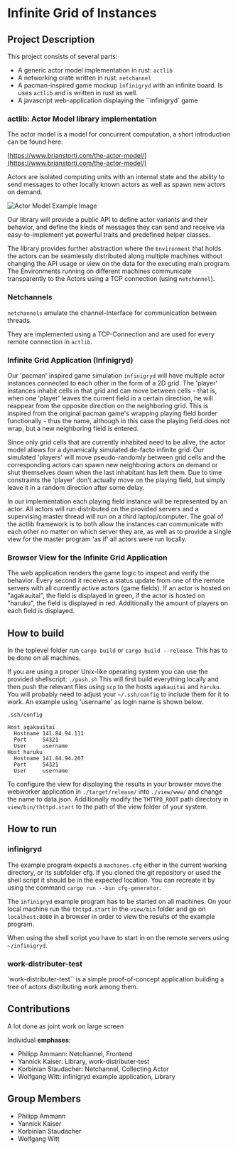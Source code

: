 # Infinite Grid of Instances

## Project Description

This project consists of several parts:

- A generic actor model implementation in rust: `actlib`
- A networking crate written in rust: `netchannel`
- A pacman-inspired game mockup `ìnfinigryd` with an infinite board. Is uses `actlib` and is written in rust as well.
- A javascript web-application displaying the ``infinigryd` game

### actlib: Actor Model library implementation

The actor model is a model for concurrent computation, a short introduction can be found here:

[https://www.brianstorti.com/the-actor-model/](https://www.brianstorti.com/the-actor-model/)

Actors are isolated computing units with an internal state and the ability to send messages to other locally known actors as well as spawn new actors on demand.

![Actor Model Example Image](https://www.brianstorti.com/assets/images/actors.png)

Our library will provide a public API to define actor variants and their behavior, and define the kinds of messages they can send and receive via easy-to-implement yet powerful traits and predefined helper classes.

The library provides further abstraction where the `Environment` that holds the actors can be seamlessly distributed along multiple machines without changing the API usage or view on the data for the executing main program. The Environments running on different machines communicate transparently to the Actors using a TCP connection (using `netchannel`).

### Netchannels

`netchannels` emulate the channel-Interface for communication between threads.

They are implemented using a TCP-Connection and are used for every remote connection in `actlib`.

### Infinite Grid Application (Infinigryd)

Our 'pacman' inspired game simulation `ìnfinigryd` will have multiple actor instances connected to each other in the form of a 2D grid.
The 'player' instances inhabit cells in that grid and can move between cells - that is, when one 'player' leaves the current field in a certain direction, he will reappear from the opposite direction on the neighboring grid.
This is inspired from the original pacman game's wrapping playing field border functionally - thus the name, although in this case the playing field does not wrap, but a new neighboring field is entered.

Since only grid cells that are currently inhabited need to be alive, the actor model allows for a dynamically simulated de-facto infinite grid:
Our simulated 'players' will move pseudo-randomly between grid cells and the corresponding actors can spawn new neighboring actors on demand or shut themselves down when the last inhabitant has left them.
Due to time constraints the 'player' don't actually move on the playing field, but simply leave it in a random direction after some delay.

In our implementation each playing field instance will be represented by an actor. All actors will run distributed on the provided servers and a supervising master thread will run on a third laptop/computer. The goal of the actlib framework is to both allow the instances can communicate with each other no matter on which server they are, as well as to provide a single view for the master program 'as if' all actors were run locally.

### Browser View for the Infinite Grid Application

The web application renders the game logic to inspect and verify the behavior. 
Every second it receives a status update from one of the remote servers with all currently active actors (game fields). 
If an actor is hosted on "agakauitai", the field is displayed in green, if the actor is hosted on "haruku", the field is displayed in red. 
Additionally the amount of players on each field is displayed. 

## How to build

In the toplevel folder run
`cargo build` or `cargo build --release`.
This has to be done on all machines.

If you are using a proper Unix-like operating system you can use the provided shellscript:
`./push.sh`
This will first build everything locally and then push the relevant files using `scp` to the hosts `agakauitai` and `haruku`.
You will probably need to adjust your `~/.ssh/config` to include them for it to work.
An example using 'username' as login name is shown below.

`.ssh/config`
```
Host agakauitai
  Hostname 141.84.94.111
  Port     54321
  User     username
Host haruku
  Hostname 141.84.94.207
  Port     54321
  User     username
```

To configure the view for displaying the results in your browser move the webworker application in  `./target/release/` into `./view/www/` and change the name to data.json. 
Additionally modify the `THTTPD_ROOT` path directory in `view/bin/thttpd.start` to the path of the view folder of your system.

## How to run

### infinigryd

The example program expects a `machines.cfg` either in the current working directory, or its subfolder cfg.
If you cloned the git repository or used the shell script it should be in the expected location.
You can recreate it by using the command `cargo run --bin cfg-generator`.

The `infinigryd` example program has to be started on all machines.
On your local machine run the `thttpd.start` in the `view/bin` folder and go on `localhost:8080` in a browser in order to view the results of the example program.

When using the shell script you have to start in on the remote servers using `~/infinigryd`.

### work-distributer-test

`work-distributer-test`` is a simple proof-of-concept application building a tree of actors distributing work among them.

## Contributions

A lot done as joint work on large screen

Individual **emphases**:
- Philipp Ammann: Netchannel, Frontend
- Yannick Kaiser: Library, work-distributer-test
- Korbinian Staudacher: Netchannel, Collecting Actor
- Wolfgang Witt: infinigryd example application, Library

## Group Members

- Philipp Ammann
- Yannick Kaiser
- Korbinian Staudacher
- Wolfgang Witt
